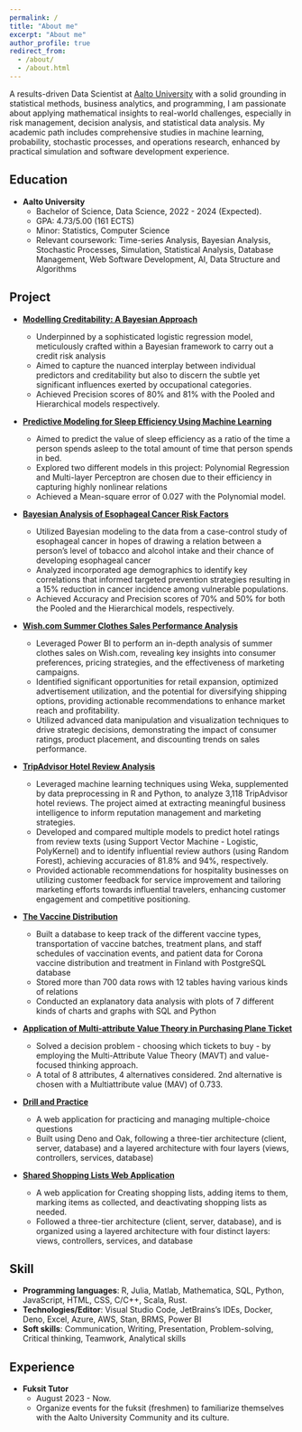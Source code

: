 ```yaml
---
permalink: /
title: "About me"
excerpt: "About me"
author_profile: true
redirect_from: 
  - /about/
  - /about.html
---
```


A results-driven Data Scientist at [Aalto University](https://www.aalto.fi/en) with a solid grounding in statistical methods, business analytics, and programming, I am passionate about applying mathematical insights to real-world challenges, especially in risk management, decision analysis, and statistical data analysis. My academic path includes comprehensive studies in machine learning, probability, stochastic processes, and operations research, enhanced by practical simulation and software development experience. 

Education
------
  * **Aalto University**
    * Bachelor of  Science, Data Science, 2022 - 2024 (Expected).
    * GPA: 4.73/5.00 (161 ECTS)
    *  Minor: Statistics, Computer Science
    * Relevant coursework: Time-series Analysis, Bayesian Analysis, Stochastic Processes, Simulation, Statistical Analysis, Database Management, Web Software Development, AI, Data Structure and Algorithms

Project
------
  * **[Modelling Creditability: A Bayesian Approach](https://github.com/quan22022003/Modelling-Creditability-A-Bayesian-Approach)**
    * Underpinned by a sophisticated logistic regression model, meticulously crafted within a Bayesian framework to carry out a credit risk
analysis
    * Aimed to capture the nuanced interplay between individual predictors and creditability but also to discern the subtle yet significant
influences exerted by occupational categories.
    * Achieved Precision scores of 80% and 81% with the Pooled and Hierarchical models respectively.

  * **[Predictive Modeling for Sleep Efficiency Using Machine Learning](https://github.com/quan22022003/Predictive-Modeling-for-Sleep-Efficiency-Using-Machine-Learning)**
    * Aimed to predict the value of sleep efficiency as a ratio of the time a person spends asleep to the total amount of time that person
spends in bed.
    * Explored two different models in this project: Polynomial Regression and Multi-layer Perceptron are chosen due to their efficiency in
capturing highly nonlinear relations
    * Achieved a Mean-square error of 0.027 with the Polynomial model.

  * **[Bayesian Analysis of Esophageal Cancer Risk Factors](https://github.com/quan22022003/Bayesian-Analysis-of-Esophageal-Cancer-Risk-Factors)**
    * Utilized Bayesian modeling to the data from a case-control study of esophageal cancer in hopes of drawing a relation between a
person’s level of tobacco and alcohol intake and their chance of developing esophageal cancer
    * Analyzed incorporated age demographics to identify key correlations that informed targeted prevention strategies resulting in a 15%
reduction in cancer incidence among vulnerable populations.
    * Achieved Accuracy and Precision scores of 70% and 50% for both the Pooled and the Hierarchical models, respectively.
   
  * **[Wish.com Summer Clothes Sales Performance Analysis](https://github.com/quan22022003/Wish.com-Summer-Clothes-Sales-Performance-Analysis)**
    * Leveraged Power BI to perform an in-depth analysis of summer clothes sales on Wish.com, revealing key insights into consumer preferences, pricing strategies, and the effectiveness of marketing campaigns.
    * Identified significant opportunities for retail expansion, optimized advertisement utilization, and the potential for diversifying shipping options, providing actionable recommendations to enhance market reach and profitability.
    * Utilized advanced data manipulation and visualization techniques to drive strategic decisions, demonstrating the impact of consumer ratings, product placement, and discounting trends on sales performance.

  * **[TripAdvisor Hotel Review Analysis](https://github.com/quan22022003/TripAdvisor-Hotel-Review-Analysis)**
    * Leveraged machine learning techniques using Weka, supplemented by data preprocessing in R and Python, to analyze 3,118 TripAdvisor hotel reviews. The project aimed at extracting meaningful business intelligence to inform reputation management and marketing strategies.
    *  Developed and compared multiple models to predict hotel ratings from review texts (using Support Vector Machine - Logistic, PolyKernel) and to identify influential review authors (using Random Forest), achieving accuracies of 81.8% and 94%, respectively.
    *  Provided actionable recommendations for hospitality businesses on utilizing customer feedback for service improvement and tailoring marketing efforts towards influential travelers, enhancing customer engagement and competitive positioning. 
      
  * **[The Vaccine Distribution](https://github.com/quan22022003/Vaccine-Distribution)**
    * Built a database to keep track of the different vaccine types, transportation of vaccine batches, treatment plans, and staff schedules of
vaccination events, and patient data for Corona vaccine distribution and treatment in Finland with PostgreSQL database
    * Stored more than 700 data rows with 12 tables having various kinds of relations
    * Conducted an explanatory data analysis with plots of 7 different kinds of charts and graphs with SQL and Python
  
  * **[Application of Multi-attribute Value Theory in Purchasing Plane Ticket](https://github.com/quan22022003/Application-of-Multi-attribute-Value-Theory-in-Purchasing-Plane-Ticket)**
    * Solved a decision problem - choosing which tickets to buy - by employing the Multi-Attribute Value Theory (MAVT) and value-focused
thinking approach.
    * A total of 8 attributes, 4 alternatives considered. 2nd alternative is chosen with a Multiattribute value (MAV) of 0.733.

  * **[Drill and Practice](https://github.com/quan22022003/Drill-and-Practice)**
    * A web application for practicing and managing multiple-choice questions
    * Built using Deno and Oak, following a three-tier architecture (client, server, database) and a layered architecture with four layers
(views, controllers, services, database)

  * **[Shared Shopping Lists Web Application](https://github.com/quan22022003/shopping-lists-web)**
    * A web application for Creating shopping lists, adding items to them, marking items as collected, and deactivating shopping lists as
needed.
    * Followed a three-tier architecture (client, server, database), and is organized using a layered architecture with four distinct layers:
views, controllers, services, and database


Skill
------
* **Programming languages**: R, Julia, Matlab, Mathematica, SQL, Python, JavaScript, HTML, CSS, C/C++, Scala, Rust.
* **Technologies/Editor**: Visual Studio Code, JetBrains’s IDEs, Docker, Deno, Excel, Azure, AWS, Stan, BRMS, Power BI
* **Soft skills**: Communication, Writing, Presentation, Problem-solving, Critical thinking, Teamwork, Analytical skills

Experience
------
* **Fuksit Tutor**
    * August 2023 - Now.
    * Organize events for the fuksit (freshmen) to familiarize themselves with the Aalto University Community and its culture.

